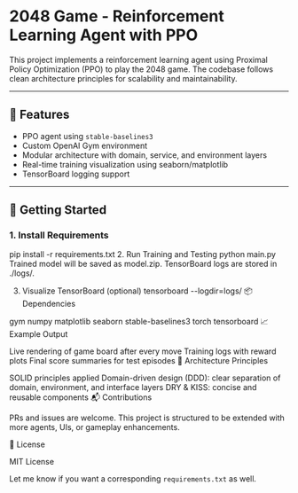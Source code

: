 # 2048 Game - Reinforcement Learning Agent with PPO

This project implements a reinforcement learning agent using Proximal Policy Optimization (PPO) to play the 2048 game. The codebase follows clean architecture principles for scalability and maintainability.

---

## 🧠 Features

- PPO agent using `stable-baselines3`
- Custom OpenAI Gym environment
- Modular architecture with domain, service, and environment layers
- Real-time training visualization using seaborn/matplotlib
- TensorBoard logging support

---

## 🚀 Getting Started

### 1. Install Requirements

pip install -r requirements.txt
2. Run Training and Testing
python main.py
Trained model will be saved as model.zip. TensorBoard logs are stored in ./logs/.

3. Visualize TensorBoard (optional)
tensorboard --logdir=logs/
📦 Dependencies

gym
numpy
matplotlib
seaborn
stable-baselines3
torch
tensorboard
📈 Example Output

Live rendering of game board after every move
Training logs with reward plots
Final score summaries for test episodes
🧱 Architecture Principles

SOLID principles applied
Domain-driven design (DDD): clear separation of domain, environment, and interface layers
DRY & KISS: concise and reusable components
📬 Contributions

PRs and issues are welcome. This project is structured to be extended with more agents, UIs, or gameplay enhancements.

📝 License

MIT License


Let me know if you want a corresponding `requirements.txt` as well.